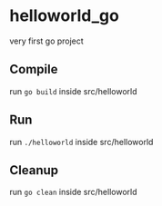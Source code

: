 # helloworld_go
very first go project

## Compile
run `go build` inside src/helloworld

## Run
run `./helloworld` inside src/helloworld

## Cleanup
run `go clean` inside src/helloworld
